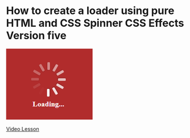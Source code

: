 # How to create a loader using pure HTML and CSS Spinner CSS Effects Version five

<img src="../../img/loader_5.png" alt="loader" />

[Video Lesson](https://www.youtube.com/watch?v=gnf437BFQpk)